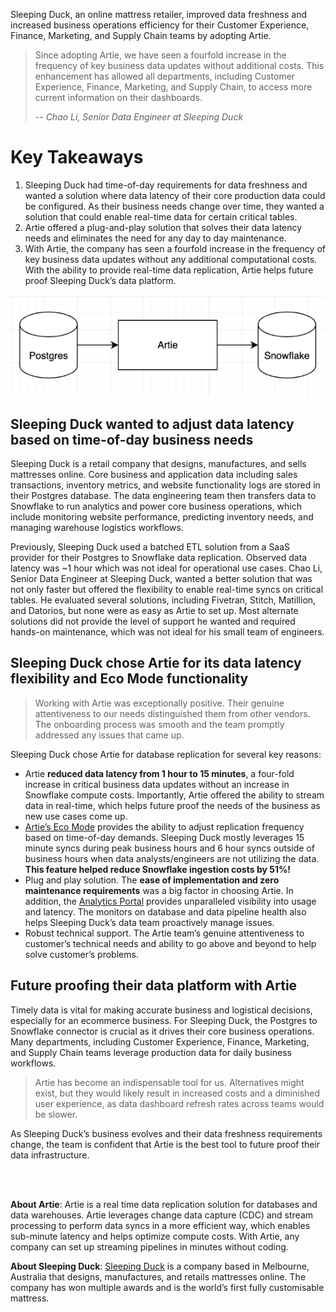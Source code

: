 Sleeping Duck, an online mattress retailer, improved data freshness and increased business operations efficiency for their Customer Experience, Finance, Marketing, and Supply Chain teams by adopting Artie.

> Since adopting Artie, we have seen a fourfold increase in the frequency of key business data updates without additional costs. This enhancement has allowed all departments, including Customer Experience, Finance, Marketing, and Supply Chain, to access more current information on their dashboards.
>
> <cite>-- Chao Li, Senior Data Engineer at Sleeping Duck</cite>

# Key Takeaways

1. Sleeping Duck had time-of-day requirements for data freshness and wanted a solution where data latency of their core production data could be configured. As their business needs change over time, they wanted a solution that could enable real-time data for certain critical tables.
2. Artie offered a plug-and-play solution that solves their data latency needs and eliminates the need for any day to day maintenance.
3. With Artie, the company has seen a fourfold increase in the frequency of key business data updates without any additional computational costs. With the ability to provide real-time data replication, Artie helps future proof Sleeping Duck’s data platform.

![img_3.png](img_3.png)

## Sleeping Duck wanted to adjust data latency based on time-of-day business needs

Sleeping Duck is a retail company that designs, manufactures, and sells mattresses online. Core business and application data including sales transactions, inventory metrics, and website functionality logs are stored in their Postgres database. The data engineering team then transfers data to Snowflake to run analytics and power core business operations, which include monitoring website performance, predicting inventory needs, and managing warehouse logistics workflows.

Previously, Sleeping Duck used a batched ETL solution from a SaaS provider for their Postgres to Snowflake data replication. Observed data latency was ~1 hour which was not ideal for operational use cases. Chao Li, Senior Data Engineer at Sleeping Duck, wanted a better solution that was not only faster but offered the flexibility to enable real-time syncs on critical tables. He evaluated several solutions, including Fivetran, Stitch, Matillion, and Datorios, but none were as easy as Artie to set up. Most alternate solutions did not provide the level of support he wanted and required hands-on maintenance, which was not ideal for his small team of engineers.

## Sleeping Duck chose Artie for its data latency flexibility and Eco Mode functionality

> Working with Artie was exceptionally positive. Their genuine attentiveness to our needs distinguished them from other vendors. The onboarding process was smooth and the team promptly addressed any issues that came up.

Sleeping Duck chose Artie for database replication for several key reasons:

* Artie **reduced data latency from 1 hour to 15 minutes**, a four-fold increase in critical business data updates without an increase in Snowflake compute costs. Importantly, Artie offered the ability to stream data in real-time, which helps future proof the needs of the business as new use cases come up.
* [Artie’s Eco Mode](https://www.artie.so/blogs/snowflake-eco-mode) provides the ability to adjust replication frequency based on time-of-day demands. Sleeping Duck mostly leverages 15 minute syncs during peak business hours and 6 hour syncs outside of business hours when data analysts/engineers are not utilizing the data. **This feature helped reduce Snowflake ingestion costs by 51%!**
* Plug and play solution. The **ease of implementation and zero maintenance requirements** was a big factor in choosing Artie. In addition, the [Analytics Portal](https://www.artie.so/blogs/introducing-arties-analytics-portal) provides unparalleled visibility into usage and latency. The monitors on database and data pipeline health also helps Sleeping Duck’s data team proactively manage issues.
* Robust technical support. The Artie team’s genuine attentiveness to customer’s technical needs and ability to go above and beyond to help solve customer’s problems.

## Future proofing their data platform with Artie

Timely data is vital for making accurate business and logistical decisions, especially for an ecommerce business. For Sleeping Duck, the Postgres to Snowflake connector is crucial as it drives their core business operations. Many departments, including Customer Experience, Finance, Marketing, and Supply Chain teams leverage production data for daily business workflows.

> Artie has become an indispensable tool for us. Alternatives might exist, but they would likely result in increased costs and a diminished user experience, as data dashboard refresh rates across teams would be slower.

As Sleeping Duck’s business evolves and their data freshness requirements change, the team is confident that Artie is the best tool to future proof their data infrastructure.

<br/><br/>

**About Artie**: Artie is a real time data replication solution for databases and data warehouses. Artie leverages change data capture (CDC) and stream processing to perform data syncs in a more efficient way, which enables sub-minute latency and helps optimize compute costs. With Artie, any company can set up streaming pipelines in minutes without coding.

**About Sleeping Duck**: [Sleeping Duck](https://www.sleepingduck.com/) is a company based in Melbourne, Australia that designs, manufactures, and retails mattresses online. The company has won multiple awards and is the world’s first fully customisable mattress. 
